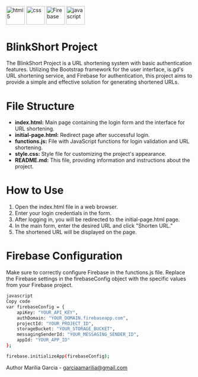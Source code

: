 ##

 <div>
    <img src="https://cdn.iconscout.com/icon/free/png-64/html5-2038876-1720089.png" alt="html5" width="50px" height="50px" >
    <img src="https://cdn.jsdelivr.net/gh/devicons/devicon/icons/css3/css3-original-wordmark.svg" alt="css" width="50px" height="50px" >
    <img src="https://cdn.jsdelivr.net/gh/devicons/devicon/icons/firebase/firebase-plain-wordmark.svg" alt="Firebase" width="50px" height="50px" >
    <img src="https://cdn.iconscout.com/icon/free/png-256/javascript-2752148-2284965.png" alt="javascript" width="50px" height="50px" >
</div>

##

# BlinkShort Project

The BlinkShort Project is a URL shortening system with basic authentication features. Utilizing the Bootstrap framework for the user interface, is.gd's URL shortening service, and Firebase for authentication, this project aims to provide a simple and effective solution for generating shortened URLs.

# File Structure

- **index.html:** Main page containing the login form and the interface for URL shortening.
- **initial-page.html:** Redirect page after successful login.
- **functions.js:** File with JavaScript functions for login validation and URL shortening.
- **style.css:** Style file for customizing the project's appearance.
- **README.md:** This file, providing information and instructions about the project.

# How to Use

1. Open the index.html file in a web browser.
2. Enter your login credentials in the form.
3. After logging in, you will be redirected to the initial-page.html page.
4. In the main form, enter the desired URL and click "Shorten URL."
5. The shortened URL will be displayed on the page.

# Firebase Configuration

Make sure to correctly configure Firebase in the functions.js file. Replace the Firebase settings in the firebaseConfig object with the specific values from your Firebase project.

```bash
javascript
Copy code
var firebaseConfig = {
    apiKey: "YOUR_API_KEY",
    authDomain: "YOUR_DOMAIN.firebaseapp.com",
    projectId: "YOUR_PROJECT_ID",
    storageBucket: "YOUR_STORAGE_BUCKET",
    messagingSenderId: "YOUR_MESSAGING_SENDER_ID",
    appId: "YOUR_APP_ID"
};

firebase.initializeApp(firebaseConfig);
```

Author
Marilia Garcia - garciaamarilia@gmail.com
